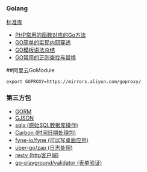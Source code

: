 ### Golang
[标准库](./standard/README.md)

- [PHP常用的函数对应的Go方法](./php_functions.md)
- [GO简单的实现内网穿透](https://www.cnblogs.com/jkko123/p/7218685.html)
- [GO模板语法总结](https://www.cnblogs.com/jkko123/p/7018406.html)
- [GO常用的正则查找与替换](https://www.cnblogs.com/jkko123/p/8329515.html)

##阿里云GoModule
```shell
export GOPROXY=https://mirrors.aliyun.com/goproxy/
```

### 第三方包
- [GORM](https://github.com/go-gorm/gorm)
- [GJSON](https://github.com/tidwall/gjson)
- [sqlx (原始SQL数据库操作)](https://github.com/jmoiron/sqlx)
- [Carbon (时间日期处理包)](https://github.com/golang-module/carbon)
- [fyne-io/fyne (可以写桌面应用)](https://github.com/fyne-io/fyne)
- [uber-go/zap (日志处理)](https://github.com/uber-go/zap)
- [resty (http客户端)](https://github.com/go-resty/resty)
- [go-playground/validator (表单验证)](https://github.com/go-playground/validator)
